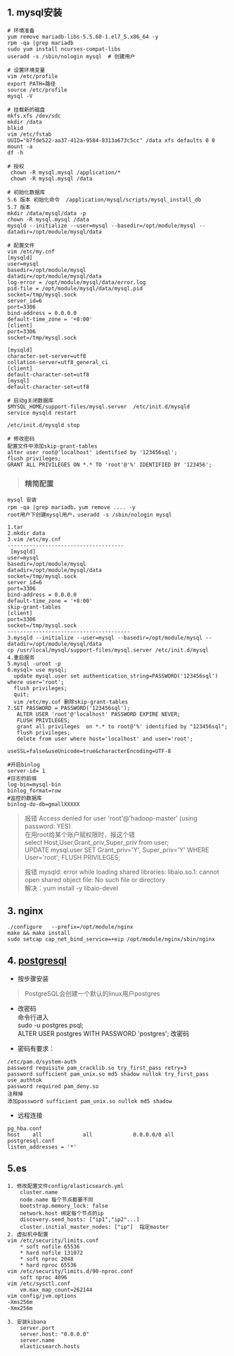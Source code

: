 ## 1. mysql安装
```
# 环境准备
yum remove mariadb-libs-5.5.60-1.el7_5.x86_64 -y
rpm -qa |grep mariadb
sudo yum install ncurses-compat-libs
useradd -s /sbin/nologin mysql  # 创建用户
```
```
# 设置环境变量
vim /etc/profile
export PATH=路径
source /etc/profile
mysql -V
```
```
# 挂载新的磁盘
mkfs.xfs /dev/sdc
mkdir /data
blkid
vim /etc/fstab
UUID="b7fde522-aa37-412a-9584-8313a673c5cc" /data xfs defaults 0 0
mount -a
df -h
```
```
# 授权
 chown -R mysql.mysql /application/*
 chown -R mysql.mysql /data
```
```
# 初始化数据库
5.6 版本 初始化命令  /application/mysql/scripts/mysql_install_db 
5.7 版本
mkdir /data/mysql/data -p 
chown -R mysql.mysql /data
mysqld --initialize --user=mysql --basedir=/opt/module/mysql --datadir=/opt/module/mysql/data
```
```
# 配置文件
vim /etc/my.cnf
[mysqld]
user=mysql
basedir=/opt/module/mysql
datadir=/opt/module/mysql/data
log-error = /opt/module/mysql/data/error.log
pid-file = /opt/module/mysql/data/mysql.pid
socket=/tmp/mysql.sock
server_id=6
port=3306
bind-address = 0.0.0.0
default-time_zone = '+8:00'
[client]
port=3306
socket=/tmp/mysql.sock

[mysqld]
character-set-server=utf8
collation-server=utf8_general_ci
[client]
default-character-set=utf8
[mysql]
default-character-set=utf8
```
```
# 启动g关闭数据库
$MYSQL_HOME/support-files/mysql.server  /etc/init.d/mysqld 
service mysqld restart

/etc/init.d/mysqld stop
```
```
# 修改密码
配置文件中添加skip-grant-tables
alter user root@'localhost' identified by '123456sql';
flush privileges;
GRANT ALL PRIVILEGES ON *.* TO 'root'@'%' IDENTIFIED BY '123456';
```
> ### 精简配置  
```
mysql 安装
rpm -qa |grep mariadb，yum remove .... -y
root用户下创建mysql用户，useradd -s /sbin/nologin mysql

1.tar
2.mkdir data
3.vim /etc/my.cnf
-------------------------------------
 [mysqld]
user=mysql
basedir=/opt/module/mysql
datadir=/opt/module/mysql/data
socket=/tmp/mysql.sock
server_id=6
port=3306
bind-address = 0.0.0.0
default-time_zone = '+8:00'
skip-grant-tables
[client]
port=3306
socket=/tmp/mysql.sock
---------------------------------------
3.mysqld --initialize --user=mysql --basedir=/opt/module/mysql --datadir=/opt/module/mysql/data
cp /usr/local/mysql/support-files/mysql.server /etc/init.d/mysql
4.重启服务
5.mysql -uroot -p
6.mysql> use mysql; 
  update mysql.user set authentication_string=PASSWORD('123456sql') where user='root';
  flush privileges;
  quit;
  vim /etc/my.cof 删除skip-grant-tables
7.SET PASSWORD = PASSWORD('123456sql');
   ALTER USER 'root'@'localhost' PASSWORD EXPIRE NEVER;
   FLUSH PRIVILEGES;
   grant all privileges  on *.* to root@'%' identified by "123456sql";
   flush privileges;
   delete from user where host='localhost' and user='root';

useSSL=false&useUnicode=true&characterEncoding=UTF-8
```
```
#开启binlog
server-id= 1
#日志的前缀
log-bin=mysql-bin
binlog_format=row
#监控的数据库
binlog-do-db=gmallXXXXX

```
>报错 Access denied for user 'root'@'hadoop-master' (using password: YES)  
>在用root给某个账户赋权限时，报这个错  
>select Host,User,Grant_priv,Super_priv from user;  
>UPDATE mysql.user SET Grant_priv='Y', Super_priv='Y' WHERE User='root';
>FLUSH PRIVILEGES;

>报错 mysqld: error while loading shared libraries: libaio.so.1: cannot open shared object file: No such file or directory  
解决：yum install -y libaio-devel


## 3. nginx
```
./configure   --prefix=/opt/module/nginx
make && make install
sudo setcap cap_net_bind_service=+eip /opt/module/nginx/sbin/nginx
```
## 4. [postgresql](https://www.postgresql.org/download/)
- 按步骤安装  
>PostgreSQL会创建一个默认的linux用户postgres

- 改密码  
命令行进入  
sudo -u postgres psql;  
ALTER USER postgres WITH PASSWORD 'postgres';  改密码 

- 密码有要求：
```
/etc/pam.d/system-auth
password requisite pam_cracklib.so try_first_pass retry=3
password sufficient pam_unix.so md5 shadow nullok try_first_pass use_authtok
password required pam_deny.so
注释掉
添加password sufficient pam_unix.so nullok md5 shadow
```
- 远程连接
```
pg_hba.conf
host    all             all             0.0.0.0/0 all
postgresql.conf
listen_addresses = '*'
```
## 5.es
```
1. 修改配置文件config/elasticsearch.yml
    cluster.name
    node.name 每个节点都要不同
    bootstrap.memory_lock: false
    network.host 绑定每个节点的ip
    discovery.seed_hosts: ["ip1","ip2"...]
    cluster.initial_master_nodes: ["ip"]  指定master
2. 虚拟机中配置
vim /etc/security/limits.conf 
    * soft nofile 65536 
    * hard nofile 131072 
    * soft nproc 2048 
    * hard nproc 65536
vim /etc/security/limits.d/90-nproc.conf
    soft nproc 4096
vim /etc/sysctl.conf
    vm.max_map_count=262144
vim config/jvm.options
-Xms256m
-Xmx256m

3. 安装kibana
    server.port
    server.host: "0.0.0.0"
    server.name
    elasticsearch.hosts
```